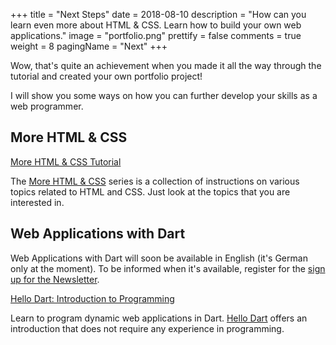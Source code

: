 +++
title = "Next Steps"
date = 2018-08-10
description = "How can you learn even more about HTML & CSS. Learn how to build your own web applications."
image = "portfolio.png"
prettify = false
comments = true
weight = 8
pagingName = "Next"
+++

Wow, that's quite an achievement when you made it all the way through the tutorial and created your own portfolio project!

I will show you some ways on how you can further develop your skills as a web programmer.


## More HTML & CSS

<a href="/library/more-html-css/" class="btn btn-warning"><i class="fa fa-hand-o-right"></i> More HTML &amp; CSS Tutorial</a>

The [More HTML & CSS](/library/more-html-css/) series is a collection of instructions on various topics related to HTML and CSS. Just look at the topics that you are interested in.


## Web Applications with Dart

<div class="alert alert-info">
  Web Applications with Dart will soon be available in English (it's German only at the moment). To be informed when it's available, register for the <a href="https://tinyletter.com/codemakery" class="alert-link">sign up for the Newsletter</a>.
</div>

<a href="/library/hello-dart/" class="btn btn-warning"><i class="fa fa-hand-o-right"></i> Hello Dart: Introduction to Programming</a>

Learn to program dynamic web applications in Dart. [Hello Dart](/library/hello-dart/) offers an introduction that does not require any experience in programming.
